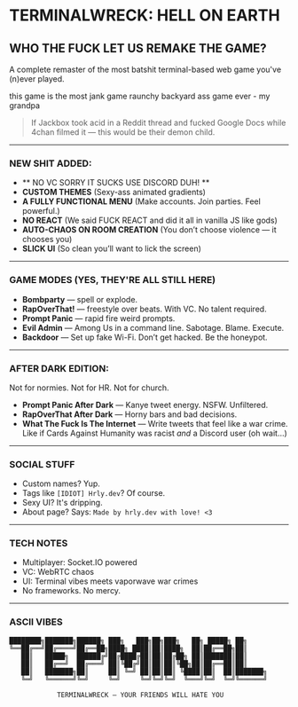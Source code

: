 # TERMINALWRECK: HELL ON EARTH

## WHO THE FUCK LET US REMAKE THE GAME?

A complete remaster of the most batshit terminal-based web game you've (n)ever played.

this game is the most jank game raunchy backyard ass game ever - my grandpa

> If Jackbox took acid in a Reddit thread and fucked Google Docs while 4chan filmed it — this would be their demon child.

---

### **NEW SHIT ADDED:**

- ** NO VC SORRY IT SUCKS USE DISCORD DUH! **
- **CUSTOM THEMES** (Sexy-ass animated gradients)
- **A FULLY FUNCTIONAL MENU** (Make accounts. Join parties. Feel powerful.)
- **NO REACT** (We said FUCK REACT and did it all in vanilla JS like gods)
- **AUTO-CHAOS ON ROOM CREATION** (You don’t choose violence — it chooses you)
- **SLICK UI** (So clean you’ll want to lick the screen)

---

### **GAME MODES (YES, THEY'RE ALL STILL HERE)**

- **Bombparty** — spell or explode.
- **RapOverThat!** — freestyle over beats. With VC. No talent required.
- **Prompt Panic** — rapid fire weird prompts.
- **Evil Admin** — Among Us in a command line. Sabotage. Blame. Execute.
- **Backdoor** — Set up fake Wi-Fi. Don’t get hacked. Be the honeypot.

---

### **AFTER DARK EDITION:**

Not for normies. Not for HR. Not for church.

- **Prompt Panic After Dark** — Kanye tweet energy. NSFW. Unfiltered.
- **RapOverThat After Dark** — Horny bars and bad decisions.
- **What The Fuck Is The Internet** — Write tweets that feel like a war crime. Like if Cards Against Humanity was racist *and* a Discord user (oh wait…)

---

### **SOCIAL STUFF**

- Custom names? Yup.
- Tags like `[IDIOT] Hrly.dev`? Of course.
- Sexy UI? It's dripping.
- About page? Says: `Made by hrly.dev with love! <3`

---

### **TECH NOTES**

- Multiplayer: Socket.IO powered
- VC: WebRTC chaos
- UI: Terminal vibes meets vaporwave war crimes
- No frameworks. No mercy.

---

### **ASCII VIBES**

```plaintext
████████╗███████╗██████╗ ███╗   ███╗██╗███╗   ██╗ █████╗ ██╗     
╚══██╔══╝██╔════╝██╔══██╗████╗ ████║██║████╗  ██║██╔══██╗██║     
   ██║   █████╗  ██████╔╝██╔████╔██║██║██╔██╗ ██║███████║██║     
   ██║   ██╔══╝  ██╔═══╝ ██║╚██╔╝██║██║██║╚██╗██║██╔══██║██║     
   ██║   ███████╗██║     ██║ ╚═╝ ██║██║██║ ╚████║██║  ██║███████╗
   ╚═╝   ╚══════╝╚═╝     ╚═╝     ╚═╝╚═╝╚═╝  ╚═══╝╚═╝  ╚═╝╚══════╝

            TERMINALWRECK — YOUR FRIENDS WILL HATE YOU
